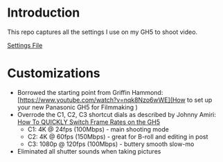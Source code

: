 # Introduction

This repo captures all the settings I use on my GH5 to shoot video.

[Settings File](./settings/CAMSET01.DAT)

# Customizations

* Borrowed the starting point from Griffin Hammond: [https://www.youtube.com/watch?v=nqk8Nzo6wWE](How to set up your new Panasonic GH5 for Filmmaking
)
* Overrode the C1, C2, C3 shortcut dials as described by Johnny Amiri: [How To QUICKLY Switch Frame Rates on the GH5](https://www.youtube.com/watch?v=5enwZmxdB9M)
  * C1: 4K @ 24fps (100Mbps) - main shooting mode
  * C2: 4K @ 60fps (150Mbps) - great for B-roll and editing in post
  * C3: 1080p @ 120fps (100Mbps) - buttery smooth slow-mo
* Eliminated all shutter sounds when taking pictures

